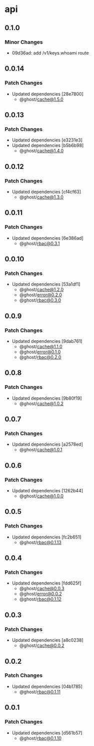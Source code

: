 # api

## 0.1.0

### Minor Changes

- 09d36ad: add /v1/keys.whoami route

## 0.0.14

### Patch Changes

- Updated dependencies [28e7800]
  - @ghost/cache@1.5.0

## 0.0.13

### Patch Changes

- Updated dependencies [e3231e3]
- Updated dependencies [b5b6b98]
  - @ghost/cache@1.4.0

## 0.0.12

### Patch Changes

- Updated dependencies [cf4cf63]
  - @ghost/cache@1.3.0

## 0.0.11

### Patch Changes

- Updated dependencies [6e386ad]
  - @ghost/rbac@0.3.1

## 0.0.10

### Patch Changes

- Updated dependencies [53a1df1]
  - @ghost/cache@1.2.0
  - @ghost/error@0.2.0
  - @ghost/rbac@0.3.0

## 0.0.9

### Patch Changes

- Updated dependencies [9dab761]
  - @ghost/cache@1.1.0
  - @ghost/error@0.1.0
  - @ghost/rbac@0.2.0

## 0.0.8

### Patch Changes

- Updated dependencies [9b80f19]
  - @ghost/cache@1.0.2

## 0.0.7

### Patch Changes

- Updated dependencies [a2578ed]
  - @ghost/cache@1.0.1

## 0.0.6

### Patch Changes

- Updated dependencies [1262b44]
  - @ghost/cache@1.0.0

## 0.0.5

### Patch Changes

- Updated dependencies [fc2b651]
  - @ghost/rbac@0.1.13

## 0.0.4

### Patch Changes

- Updated dependencies [fdd625f]
  - @ghost/cache@0.0.3
  - @ghost/error@0.0.2
  - @ghost/rbac@0.1.12

## 0.0.3

### Patch Changes

- Updated dependencies [a8c0238]
  - @ghost/cache@0.0.2

## 0.0.2

### Patch Changes

- Updated dependencies [04b1785]
  - @ghost/rbac@0.1.11

## 0.0.1

### Patch Changes

- Updated dependencies [d561b57]
  - @ghost/rbac@0.1.10
